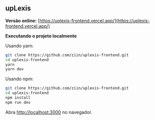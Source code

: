 ## upLexis

**Versão online:**
[https://uplexis-frontend.vercel.app/](https://uplexis-frontend.vercel.app/)

**Executando o projeto localmente**

Usando yarn:

```bash
git clone https://github.com/ziin/uplexis-frontend.git
cd uplexis-frontend
yarn
yarn dev
```

Usando npm:

```bash
git clone https://github.com/ziin/uplexis-frontend.git
cd uplexis-frontend
npm install
npm run dev
```

Abra [http://localhost:3000](http://localhost:3000) no navegador.
